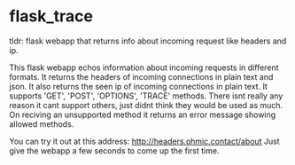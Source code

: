 # flask_trace
tldr: flask webapp that returns info about incoming request like headers and ip.  


This flask webapp echos information about incoming requests in different formats.  It returns the headers of incoming connections in plain text and json.  It also 
returns the seen ip of incoming connections in plain text.  It supports 'GET', 'POST', 'OPTIONS', 'TRACE' methods.  There isnt really any reason it cant support others,
just didnt think they would be used as much.  On reciving an unsupported method it returns an error message showing allowed methods.

You can try it out at this address:  http://headers.ohmic.contact/about  Just give the webapp a few seconds to come up the first time.
